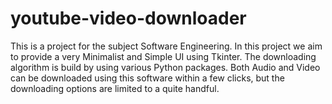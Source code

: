 # youtube-video-downloader
This is a project for the subject Software Engineering. In this project we aim to provide a very Minimalist and Simple UI using Tkinter. The downloading algorithm is build by using various Python packages. Both Audio and Video can be downloaded using this software within a few clicks, but the downloading options are limited to a quite handful.
